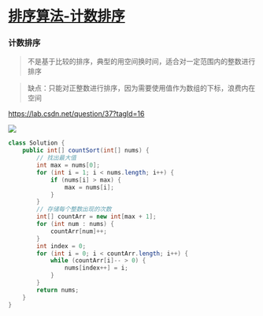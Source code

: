 # [排序算法-计数排序](https://github.com/imtsingyun/LeetCode/issues/49)

### 计数排序

> 不是基于比较的排序，典型的用空间换时间，适合对一定范围内的整数进行排序

> 缺点：只能对正整数进行排序，因为需要使用值作为数组的下标，浪费内在空间

https://lab.csdn.net/question/37?tagId=16


![](https://www.runoob.com/wp-content/uploads/2019/03/countingSort.gif)



```java
class Solution {
    public int[] countSort(int[] nums) {
        // 找出最大值
        int max = nums[0];
        for (int i = 1; i < nums.length; i++) {
            if (nums[i] > max) {
                max = nums[i];
            }
        }
        // 存储每个整数出现的次数
        int[] countArr = new int[max + 1];
        for (int num : nums) {
            countArr[num]++;
        }
        int index = 0;
        for (int i = 0; i < countArr.length; i++) {
            while (countArr[i]-- > 0) {
                nums[index++] = i;
            }
        }
        return nums;
    }
}
```